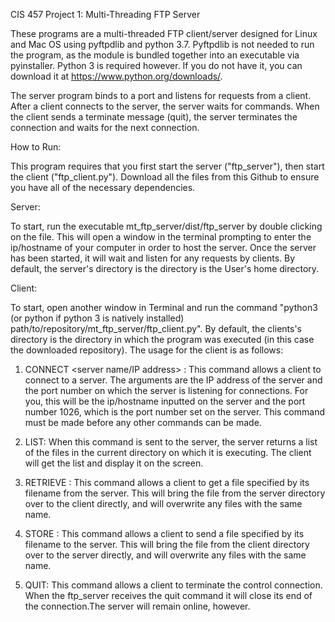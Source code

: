 CIS 457 Project 1: Multi-Threading FTP Server

These programs are a multi-threaded FTP client/server designed for Linux and Mac OS using pyftpdlib and python 3.7. Pyftpdlib is not needed to run the program, as the module is bundled together into an executable via pyinstaller. Python 3 is required however. If you do not have it, you can download it at https://www.python.org/downloads/.

The server program binds to a port and listens for requests from a client. After a client connects to the server, the server waits for commands. When the client sends a terminate message (quit), the server terminates the connection and waits for the next connection.

How to Run:

This program requires that you first start the server ("ftp_server"), then start the client ("ftp_client.py"). Download all the files from this Github to ensure you have all of the necessary dependencies.

Server:

To start, run the executable mt_ftp_server/dist/ftp_server by double clicking on the file. This will open a window in the terminal prompting to enter the ip/hostname of your computer in order to host the server. Once the server has been started, it will wait and listen for any requests by clients. By default, the server's directory is the directory is the User's home directory. 
  
Client:

To start, open another window in Terminal and run the command "python3 (or python if python 3 is natively installed) path/to/repository/mt_ftp_server/ftp_client.py". By default, the clients's directory is the directory in which the program was executed (in this case the downloaded repository). The usage for the client is as follows:

1.	CONNECT <server name/IP address> <server port>: This command allows a client to connect to a server. The arguments are the IP address of the server and the port number on which the server is listening for connections. For you, this will be the ip/hostname inputted on the server and the port number 1026, which is the port number set on the server. This command must be made before any other commands can be made.

2.	LIST: When this command is sent to the server, the server returns a list of the files in the current directory on which it is executing. The client will get the list and display it on the screen.

3.	RETRIEVE <filename>: This command allows a client to get a file specified by its filename from the server. This will bring the file from the server directory over to the client directly, and will overwrite any files with the same name.

4.	STORE <filename>: This command allows a client to send a file specified by its filename to the server. This will bring the file from the client directory over to the server directly, and will overwrite any files with the same name.

5.	QUIT: This command allows a client to terminate the control connection. When the ftp_server receives the quit command it will close its end of the connection.The server will remain online, however.
